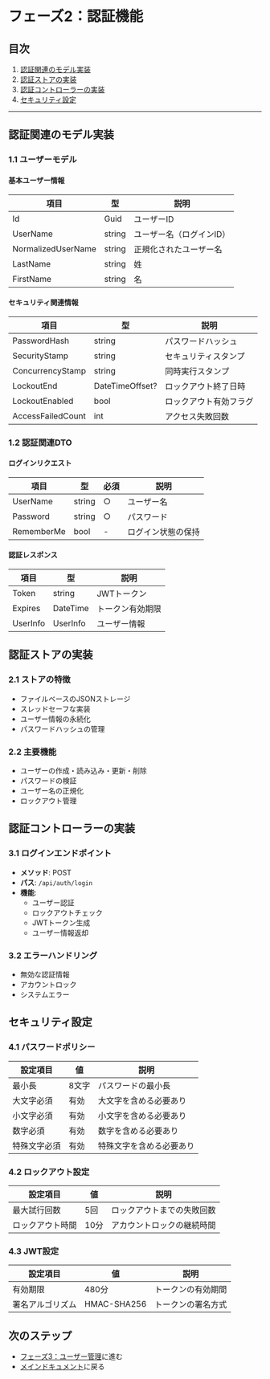 # フェーズ2：認証機能

## 目次
1. [認証関連のモデル実装](#認証関連のモデル実装)
2. [認証ストアの実装](#認証ストアの実装)
3. [認証コントローラーの実装](#認証コントローラーの実装)
4. [セキュリティ設定](#セキュリティ設定)

---

## 認証関連のモデル実装

### 1.1 ユーザーモデル

#### 基本ユーザー情報
| 項目 | 型 | 説明 |
|------|-----|------|
| Id | Guid | ユーザーID |
| UserName | string | ユーザー名（ログインID） |
| NormalizedUserName | string | 正規化されたユーザー名 |
| LastName | string | 姓 |
| FirstName | string | 名 |

#### セキュリティ関連情報
| 項目 | 型 | 説明 |
|------|-----|------|
| PasswordHash | string | パスワードハッシュ |
| SecurityStamp | string | セキュリティスタンプ |
| ConcurrencyStamp | string | 同時実行スタンプ |
| LockoutEnd | DateTimeOffset? | ロックアウト終了日時 |
| LockoutEnabled | bool | ロックアウト有効フラグ |
| AccessFailedCount | int | アクセス失敗回数 |

### 1.2 認証関連DTO

#### ログインリクエスト
| 項目 | 型 | 必須 | 説明 |
|------|-----|------|------|
| UserName | string | ○ | ユーザー名 |
| Password | string | ○ | パスワード |
| RememberMe | bool | - | ログイン状態の保持 |

#### 認証レスポンス
| 項目 | 型 | 説明 |
|------|-----|------|
| Token | string | JWTトークン |
| Expires | DateTime | トークン有効期限 |
| UserInfo | UserInfo | ユーザー情報 |

## 認証ストアの実装

### 2.1 ストアの特徴
- ファイルベースのJSONストレージ
- スレッドセーフな実装
- ユーザー情報の永続化
- パスワードハッシュの管理

### 2.2 主要機能
- ユーザーの作成・読み込み・更新・削除
- パスワードの検証
- ユーザー名の正規化
- ロックアウト管理

## 認証コントローラーの実装

### 3.1 ログインエンドポイント
- **メソッド**: POST
- **パス**: `/api/auth/login`
- **機能**:
  - ユーザー認証
  - ロックアウトチェック
  - JWTトークン生成
  - ユーザー情報返却

### 3.2 エラーハンドリング
- 無効な認証情報
- アカウントロック
- システムエラー

## セキュリティ設定

### 4.1 パスワードポリシー
| 設定項目 | 値 | 説明 |
|----------|-----|------|
| 最小長 | 8文字 | パスワードの最小長 |
| 大文字必須 | 有効 | 大文字を含める必要あり |
| 小文字必須 | 有効 | 小文字を含める必要あり |
| 数字必須 | 有効 | 数字を含める必要あり |
| 特殊文字必須 | 有効 | 特殊文字を含める必要あり |

### 4.2 ロックアウト設定
| 設定項目 | 値 | 説明 |
|----------|-----|------|
| 最大試行回数 | 5回 | ロックアウトまでの失敗回数 |
| ロックアウト時間 | 10分 | アカウントロックの継続時間 |

### 4.3 JWT設定
| 設定項目 | 値 | 説明 |
|----------|-----|------|
| 有効期限 | 480分 | トークンの有効期間 |
| 署名アルゴリズム | HMAC-SHA256 | トークンの署名方式 |

## 次のステップ
- [フェーズ3：ユーザー管理](phase3-user-management.md)に進む
- [メインドキュメント](../AuthAPI.md)に戻る 